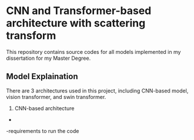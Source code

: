 # CNN and Transformer-based architecture with scattering transform
This repository contains source codes for all models implemented in my dissertation for my Master Degree.

## Model Explaination
There are 3 architectures used in this project, including CNN-based model, vision transformer, and swin transformer.

1. CNN-based architecture
- 

-requirements to run the code
